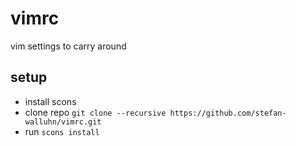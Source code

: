 # vimrc
vim settings to carry around

## setup

* install scons
* clone repo `git clone --recursive https://github.com/stefan-walluhn/vimrc.git`
* run `scons install`

